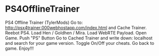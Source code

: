 # PS4OfflineTrainer
PS4 Offline Trainer (TylerMods)
Go to: http://psx4trainer.000webhostapp.com/index.html and Cache Trainer.
Reebot PS4.
Load Hen / Goldhen / Mira.
Load WebRTE Payload.
Open Game.
Push "PS" Button
Go to Cached Trainer and write down: localhost and search for your game version.
Toggle On/Off your cheats.
Go back to game.
Enjoy!!!

